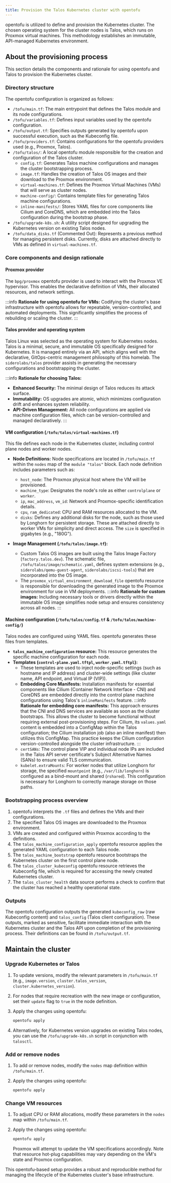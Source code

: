 ```yaml
---
title: Provision the Talos Kubernetes cluster with opentofu
---
```


opentofu is utilized to define and provision the Kubernetes cluster. The chosen operating system for the cluster nodes
is Talos, which runs on Proxmox virtual machines. This methodology establishes an immutable, API-managed Kubernetes
environment.

## About the provisioning process

This section details the components and rationale for using opentofu and Talos to provision the Kubernetes cluster.

### Directory structure

The opentofu configuration is organized as follows:

- `/tofu/main.tf`: The main entrypoint that defines the Talos module and its node configurations.
- `/tofu/variables.tf`: Defines input variables used by the opentofu configuration.
- `/tofu/output.tf`: Specifies outputs generated by opentofu upon successful execution, such as the Kubeconfig file.
- `/tofu/providers.tf`: Contains configurations for the opentofu providers used (e.g., Proxmox, Talos).
- `/tofu/talos/`: A local opentofu module responsible for the creation and configuration of the Talos cluster.
  - `config.tf`: Generates Talos machine configurations and manages the cluster bootstrapping process.
  - `image.tf`: Handles the creation of Talos OS images and their download to the Proxmox environment.
  - `virtual-machines.tf`: Defines the Proxmox Virtual Machines (VMs) that will serve as cluster nodes.
  - `machine-config/`: Contains template files for generating Talos machine configurations.
  - `inline-manifests/`: Stores YAML files for core components like Cilium and CoreDNS, which are embedded into the
    Talos configuration during the bootstrap phase.
- `/tofu/upgrade-k8s.sh`: A utility script designed for upgrading the Kubernetes version on existing Talos nodes.
- `/tofu/data_disks.tf` (Commented Out): Represents a previous method for managing persistent disks. Currently, disks
  are attached directly to VMs as defined in `virtual-machines.tf`.

### Core components and design rationale

#### Proxmox provider

The `bpg/proxmox` opentofu provider is used to interact with the Proxmox VE hypervisor. This enables the declarative
definition of VMs, their allocated resources, and network settings.

:::info **Rationale for using opentofu for VMs:** Codifying the cluster's base infrastructure with opentofu allows for
repeatable, version-controlled, and automated deployments. This significantly simplifies the process of rebuilding or
scaling the cluster. :::

#### Talos provider and operating system

Talos Linux was selected as the operating system for Kubernetes nodes. Talos is a minimal, secure, and immutable OS
specifically designed for Kubernetes. It is managed entirely via an API, which aligns well with the declarative,
GitOps-centric management philosophy of this homelab. The `siderolabs/talos` provider assists in generating the
necessary configurations and bootstrapping the cluster.

:::info **Rationale for choosing Talos:**

- **Enhanced Security:** The minimal design of Talos reduces its attack surface.
- **Immutability:** OS upgrades are atomic, which minimizes configuration drift and enhances system reliability.
- **API-Driven Management:** All node configurations are applied via machine configuration files, which can be
  version-controlled and managed declaratively. :::

#### VM configuration (`/tofu/talos/virtual-machines.tf`)

This file defines each node in the Kubernetes cluster, including control plane nodes and worker nodes.

- **Node Definitions:** Node specifications are located in `/tofu/main.tf` within the `nodes` map of the
  `module "talos"` block. Each node definition includes parameters such as:

  - `host_node`: The Proxmox physical host where the VM will be provisioned.
  - `machine_type`: Designates the node's role as either `controlplane` or `worker`.
  - `ip`, `mac_address`, `vm_id`: Network and Proxmox-specific identification details.
  - `cpu`, `ram_dedicated`: CPU and RAM resources allocated to the VM.
  - `disks`: Defines any additional disks for the node, such as those used by Longhorn for persistent storage. These are
    attached directly to worker VMs for simplicity and direct access. The `size` is specified in gigabytes (e.g.,
    "180G").

- **Image Management (`/tofu/talos/image.tf`):**
  - Custom Talos OS images are built using the Talos Image Factory (`factory.talos.dev`). The schematic file,
    `/tofu/talos/image/schematic.yaml`, defines system extensions (e.g., `siderolabs/qemu-guest-agent`,
    `siderolabs/iscsi-tools`) that are incorporated into the OS image.
  - The `proxmox_virtual_environment_download_file` opentofu resource is responsible for downloading the generated image
    to the Proxmox environment for use in VM deployments. :::info **Rationale for custom images:** Including necessary
    tools or drivers directly within the immutable OS image simplifies node setup and ensures consistency across all
    nodes. :::

#### Machine configuration (`/tofu/talos/config.tf` & `/tofu/talos/machine-config/`)

Talos nodes are configured using YAML files. opentofu generates these files from templates.

- **`talos_machine_configuration` resource:** This resource generates the specific machine configuration for each node.
- **Templates (`control-plane.yaml.tftpl`, `worker.yaml.tftpl`):**
  - These templates are used to inject node-specific settings (such as hostname and IP address) and cluster-wide
    settings (like cluster name, API endpoint, and Virtual IP (VIP)).
  - **Embedding Core Manifests:** Installation manifests for essential components like Cilium (Container Network
    Interface - CNI) and CoreDNS are embedded directly into the control plane machine configurations using Talos's
    `inlineManifests` feature. :::info **Rationale for embedding core manifests:** This approach ensures that the CNI
    and DNS services are available as soon as the cluster bootstraps. This allows the cluster to become functional
    without requiring external post-provisioning steps. For Cilium, its `values.yaml` content is embedded into a
    ConfigMap within the Talos configuration; the Cilium installation job (also an inline manifest) then utilizes this
    ConfigMap. This practice keeps the Cilium configuration version-controlled alongside the cluster infrastructure. :::
  - `certSANs`: The control plane VIP and individual node IPs are included in the Talos API server certificate's Subject
    Alternative Names (SANs) to ensure valid TLS communication.
  - `kubelet.extraMounts`: For worker nodes that utilize Longhorn for storage, the specified `mountpoint` (e.g.,
    `/var/lib/longhorn`) is configured as a bind-mount and shared (`rshared`). This configuration is necessary for
    Longhorn to correctly manage storage on those paths.

### Bootstrapping process overview

1. opentofu interprets the `.tf` files and defines the VMs and their configurations.
2. The specified Talos OS images are downloaded to the Proxmox environment.
3. VMs are created and configured within Proxmox according to the definitions.
4. The `talos_machine_configuration_apply` opentofu resource applies the generated YAML configuration to each Talos
   node.
5. The `talos_machine_bootstrap` opentofu resource bootstraps the Kubernetes cluster on the first control plane node.
6. The `talos_cluster_kubeconfig` opentofu resource retrieves the Kubeconfig file, which is required for accessing the
   newly created Kubernetes cluster.
7. The `talos_cluster_health` data source performs a check to confirm that the cluster has reached a healthy operational
   state.

### Outputs

The opentofu configuration outputs the generated `kubeconfig_raw` (raw Kubeconfig content) and `talos_config` (Talos
client configuration). These outputs, marked as sensitive, facilitate immediate interaction with the Kubernetes cluster
and the Talos API upon completion of the provisioning process. Their definitions can be found in `/tofu/output.tf`.

## Maintain the cluster

### Upgrade Kubernetes or Talos

1. To update versions, modify the relevant parameters in `/tofu/main.tf` (e.g., `image.version`,
   `cluster.talos_version`, `cluster.kubernetes_version`).
2. For nodes that require recreation with the new image or configuration, set their `update` flag to `true` in the node
   definition.
3. Apply the changes using opentofu:

   ```bash
   opentofu apply
   ```

4. Alternatively, for Kubernetes version upgrades on existing Talos nodes, you can use the `/tofu/upgrade-k8s.sh` script
   in conjunction with `talosctl`.

### Add or remove nodes

1. To add or remove nodes, modify the `nodes` map definition within `/tofu/main.tf`.
2. Apply the changes using opentofu:

   ```bash
   opentofu apply
   ```

### Change VM resources

1. To adjust CPU or RAM allocations, modify these parameters in the `nodes` map within `/tofu/main.tf`.
2. Apply the changes using opentofu:

   ```bash
   opentofu apply
   ```

   Proxmox will attempt to update the VM specifications accordingly. Note that resource hot-plug capabilities may vary
   depending on the VM's state and Proxmox configuration.

This opentofu-based setup provides a robust and reproducible method for managing the lifecycle of the Kubernetes
cluster's base infrastructure.
